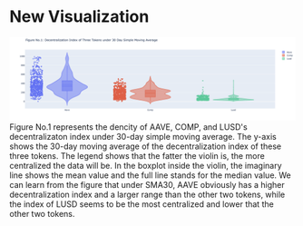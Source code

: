 # New Visualization 

![figure 1](https://github.com/Jay2251929205/portfolio/blob/main/code/image/figure1.png)
Figure No.1 represents the dencity of AAVE, COMP, and LUSD's decentralizaton index under 30-day simple moving average. The y-axis shows the 30-day moving average of the decentralization index of these three tokens. The legend shows that the fatter the violin is, the more centralized the data will be. In the boxplot inside the violin, the imaginary line shows the mean value and the full line stands for the median value. We can learn from the figure that under SMA30, AAVE obviously has a higher decentralization index and a larger range than the other two tokens, while the index of LUSD seems to be the most centralized and lower that the other two tokens.
